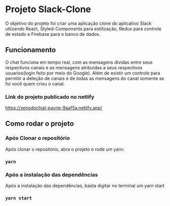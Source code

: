 # Projeto Slack-Clone
O objetivo do projeto foi criar uma aplicação clone do aplicativo Slack utlizando React, Styled-Components para estilização, Redux para controle de estado e Firebase para o banco de dados.

## Funcionamento
O chat funciona em tempo real, com as mensagens dividas entre seus respectivos canais e as mensagens atribuidas a seus respectivos usuarios(login feito por meio do Google). Além de existir um controle para permitir a deleção de canais e de todas as mensagens do canal somente se foi você quem criou o canal.

### Link do projeto publicado no netlify
https://xenodochial-payne-9aaf5a.netlify.app/

## Como rodar o projeto
### Após Clonar o repositório
Após clonar o repositório, abra o projeto e rode um yarn:
### `yarn`
### Após a instalação das dependências
Após a instalação das dependências, basta digitar no terminal um yarn start
### `yarn start`

